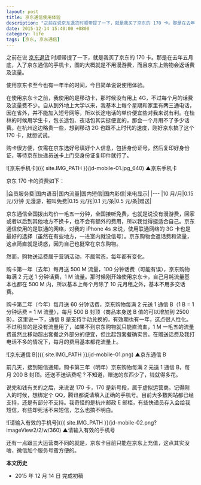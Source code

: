 ```yaml
---
layout: post
title: 京东通信使用体验
description: "之前在说京东退货时顺带提了一下，就是我买了京东的 170 卡。那是在去年五月底，入了京东通信的手机卡，图的大概就是不用漫游费，而且京东上购物会返话费及流量。"
date: 2015-12-14 15:40:00 +0800
category: life
tags: [京东, 京东通信]
---
```


之前在说 [京东退货](/the-first-jd-return.html) 时顺带提了一下，就是我买了京东的 170 卡。那是在去年五月底，入了京东通信的手机卡，图的大概就是不用漫游费，而且京东上购物会返话费及流量。

使用京东卡至今也有一年半的时间，今日简单说说使用体验。

在使用京东卡之前，我使用的是移动卡，那时候没有用上 4G，不过每个月的话费及流量费不少。自从到外地上大学以来，我基本上每个星期和家里有两三通电话，因在省外，并不能加入短号网等，所以长途电话的单价便宜些对我来说有利。在桂林的时候用学生卡，包长途包、夜话包其实挺便宜的，那会一个月用不了多少话费。在杭州这边略贵一些，想到移动 2G 也跟不上时代的速度，刚好京东搞了这个 170 卡，就想试试。

购卡很方便，仅需在京东选好号填好个人信息，包括身份证号，然后复印好身份证，等待京东快递员送卡上门交身份证复印件就行了。

![京东手机卡]({{ site.IMG_PATH }}/jd-mobile-01.jpg_640)
&#9650;京东手机卡

京东 170 卡的资费如下：

|会员服务费|国内语音|国内流量|国内短信|国内彩信|来电显示|
|---
|10 月/月|0.15 元/分钟 无漫游，被叫免费|0.15 元/兆|0.1 元/条|0.5 元/条|赠送|

京东通信全国拨出均价一毛五一分钟，全国接听免费，也就是说没有漫游费，回家或者以后到其他地方不换卡，也不会有额外的费用，所以我觉得挺适合自己。京东通信使用的是联通的网络，对我的 iPhone 4s 来说，使用联通网络的 3G 卡也是最好的选择（虽然在有些地方，一进室内就没信号）。京东购物会返话费和流量，这点简直就是诱惑，因为自己也挺常在京东购物。

然而，购物送话费属于营销活动，不属常态，每年都有变化。

购卡第一年（去年）每月送 500 M 流量，100 分钟话费（可能有误），京东购物每满 2 元送 1 分钟话费，1 M 流量。那时候刚开始使用京东卡，自己月耗流量基本也都在 500 M 内，所以基本上每个月除了 10 元月租之外，基本不用多交话费。

购卡第二年（今年）每月送 60 分钟话费，京东购物每满 2 元送 1 通信 B（1 B = 1 分钟话费 = 1 M 流量），每月 500 B 封顶（商品本身送 B 值的可以增加到 2500 B）。这里说一下，通信 B 是支持手动兑换的，有效期也有一年，这点很人性化。不过明显的是没有流量用了，如果不到京东购物就只能直流血，1 M 一毛五的流量费虽然比移动超出套餐之外部分的便宜，但比起包套餐确实贵。在赠送话费及我打电话不多的情况下，每月的费用基本都花流量上。

![京东通信 B]({{ site.IMG_PATH }}/jd-mobile-01.png)
&#9650;京东通信 B

前几天，接到短信通知，购卡第三年（明年）京东购物每满 2 元送 1 通信 B，每月 200 B 封顶。还送不送话费呢？不知道，赠送的东西少了，钱就得多花。

说完和钱有关的之后，来说说 170 卡，170 是新号段，属于虚拟运营商。记得刚入的时候，想绑定个 QQ，腾讯都说请填入正确的手机号。目前大多数网站都已经支持，还是有部分不支持。我奇怪的是杭州邮政 E 邮柜，有些快递员存入会给我短信，有些却死活不来短信，怎么也搞不明白。

![请输入有效的手机号]({{ site.IMG_PATH }}/jd-mobile-02.png?imageView2/2/w/360)
&#9650;请输入有效的手机号

还有一点跟三大运营商不同的就是，京东卡目前只能在京东上充值，这点其实没啥，微信加个服务号蛮方便的。

**本文历史**

* 2015 年 12 月 14 日 完成初稿
